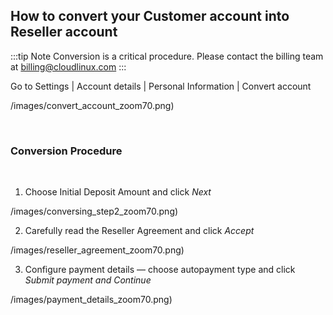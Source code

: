 ## How to convert your Customer account into Reseller account

:::tip Note
Conversion is a critical procedure. Please contact the billing team at billing@cloudlinux.com
:::

Go to Settings | Account details | Personal Information | Convert account

/images/convert_account_zoom70.png)

 
### Conversion Procedure

 
1. Choose Initial Deposit Amount and click _Next_

/images/conversing_step2_zoom70.png)

2. Carefully read the Reseller Agreement and click _Accept_

/images/reseller_agreement_zoom70.png)

3. Configure payment details — choose autopayment type and click _Submit payment and Continue_
    
/images/payment_details_zoom70.png)
